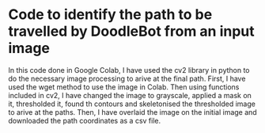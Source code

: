 # Code to identify the path to be travelled by DoodleBot from an input image
In this code done in Google Colab, I have used the cv2 library in python to do the necessary image processing to arive at the final path.
First, I have used the wget method to use the image in Colab. Then using functions included in cv2, I have changed the image to grayscale, applied a mask on it, thresholded it, found th contours and skeletonised the thresholded image to arive at the paths. Then, I have overlaid the image on the initial image and downloaded the path coordinates as a csv file.  